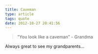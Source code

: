 ```yaml
---
title: Caveman
type: article
tags: quote
date: 2012-10-27 20:41:56
---
```

<blockquote> <p> &quot;You look like a caveman&quot; - Grandma</p></blockquote><p> Always great to see my grandparents...</p>

